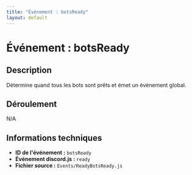 ```yaml
---
title: "Événement : botsReady"
layout: default
---
```


# Événement : botsReady

## Description

Détermine quand tous les bots sont prêts et émet un événement global.

## Déroulement

N/A

## Informations techniques

- **ID de l'événement :** `botsReady`
- **Événement discord.js :** `ready`
- **Fichier source :** `Events/ReadyBotsReady.js`
